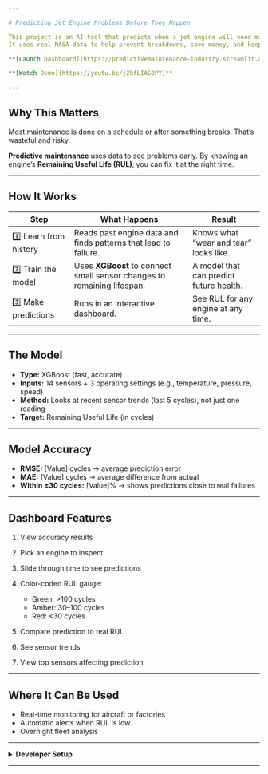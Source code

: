 ```yaml
---

# Predicting Jet Engine Problems Before They Happen

This project is an AI tool that predicts when a jet engine will need maintenance **before** it fails.
It uses real NASA data to help prevent breakdowns, save money, and keep flights safe.

**[Launch Dashboard](https://predictivemaintenance-industry.streamlit.app/)**

**[Watch Demo](https://youtu.be/j2kfLIAS0PY)**

---
```


## Why This Matters

Most maintenance is done on a schedule or after something breaks.
That’s wasteful and risky.

**Predictive maintenance** uses data to see problems early.
By knowing an engine’s **Remaining Useful Life (RUL)**, you can fix it at the right time.

---

## How It Works

| Step                   | What Happens                                                            | Result                                  |
| ---------------------- | ----------------------------------------------------------------------- | --------------------------------------- |
| 1️⃣ Learn from history | Reads past engine data and finds patterns that lead to failure.         | Knows what “wear and tear” looks like.  |
| 2️⃣ Train the model    | Uses **XGBoost** to connect small sensor changes to remaining lifespan. | A model that can predict future health. |
| 3️⃣ Make predictions   | Runs in an interactive dashboard.                                       | See RUL for any engine at any time.     |

---

## The Model

* **Type:** XGBoost (fast, accurate)
* **Inputs:** 14 sensors + 3 operating settings
  (e.g., temperature, pressure, speed)
* **Method:** Looks at recent sensor trends (last 5 cycles), not just one reading
* **Target:** Remaining Useful Life (in cycles)

---

## Model Accuracy

* **RMSE:** \[Value] cycles → average prediction error
* **MAE:** \[Value] cycles → average difference from actual
* **Within ±30 cycles:** \[Value]% → shows predictions close to real failures

---

## Dashboard Features

1. View accuracy results
2. Pick an engine to inspect
3. Slide through time to see predictions
4. Color-coded RUL gauge:

   * Green: >100 cycles
   * Amber: 30–100 cycles
   * Red: <30 cycles
5. Compare prediction to real RUL
6. See sensor trends
7. View top sensors affecting prediction

---

## Where It Can Be Used

* Real-time monitoring for aircraft or factories
* Automatic alerts when RUL is low
* Overnight fleet analysis

---

<details>
<summary><b>Developer Setup</b></summary>

```bash
# 1. Setup environment (optional)
python -m venv venv
source venv/bin/activate   # Windows: venv\Scripts\activate

# 2. Install packages
pip install -r src/requirements.txt

# 3. Prepare data & train model
python src/preprocess.py
python src/train.py

# 4. Start dashboard
streamlit run src/app.py
```

---

**Folder Structure**

```
Predictive Maintenance/
├── data/          # Data files
├── models/        # Trained model and scaler
├── src/
│   ├── preprocess.py
│   ├── train.py
│   ├── app.py
│   └── requirements.txt
└── README.md
```

**Dataset:** NASA CMAPSS FD001 (single condition, single fault)
**More info:** [NASA PCoE Data](https://ti.arc.nasa.gov/tech/dash/groups/pcoe/prognostic-data-repository/)

</details>

---
